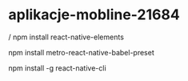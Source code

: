 # aplikacje-mobline-21684

/
npm install react-native-elements

npm install metro-react-native-babel-preset

npm install -g react-native-cli
